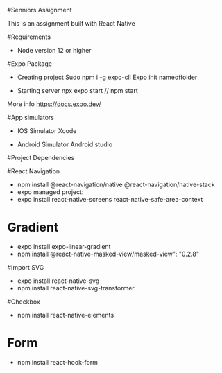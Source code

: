 #Senniors Assignment 

This is an assignment built with React Native

#Requirements

- Node version 12 or higher 

#Expo Package

- Creating project
Sudo npm i -g expo-cli
Expo init nameoffolder

- Starting server
npx expo start // npm start 

More info https://docs.expo.dev/

#App simulators

- IOS Simulator
Xcode

- Android Simulator
Android studio 

#Project Dependencies 

 #React Navigation
- npm install @react-navigation/native @react-navigation/native-stack
- expo managed project:
- expo install react-native-screens react-native-safe-area-context

# Gradient
 - expo install expo-linear-gradient
 - npm install @react-native-masked-view/masked-view": "0.2.8"

#Import SVG

- expo install react-native-svg
- npm install react-native-svg-transformer

#Checkbox

- npm install react-native-elements

# Form

- npm install react-hook-form









